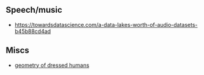 ## Speech/music
- https://towardsdatascience.com/a-data-lakes-worth-of-audio-datasets-b45b88cd4ad

## Miscs
- [geometry of dressed humans](https://medium.com/@cdossman/new-dataset-for-modeling-the-geometry-of-dressed-humans-from-single-images-deeec3d627fd)